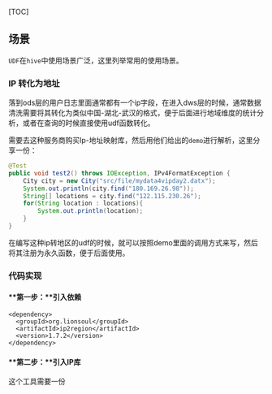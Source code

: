 [TOC]

## 场景

`UDF`在`hive`中使用场景广泛，这里列举常用的使用场景。

### IP 转化为地址

落到ods层的用户日志里面通常都有一个ip字段，在进入dws层的时候，通常数据清洗需要将其转化为类似中国-湖北-武汉的格式，便于后面进行地域维度的统计分析，或者在查询的时候直接使用udf函数转化。

需要去这种服务商购买Ip-地址映射库，然后用他们给出的`demo`进行解析，这里分享一份：

```java
@Test
public void test2() throws IOException, IPv4FormatException {
    City city = new City("src/file/mydata4vipday2.datx");
    System.out.println(city.find("180.169.26.98"));
    String[] locations = city.find("122.115.230.26");
    for(String location : locations){
        System.out.println(location);
    }
}
```

在编写这种ip转地区的udf的时候，就可以按照demo里面的调用方式来写，然后将其注册为永久函数，便于后面使用。



### 代码实现



#### **第一步：**引入依赖

```
<dependency>
  <groupId>org.lionsoul</groupId>
  <artifactId>ip2region</artifactId>
  <version>1.7.2</version>
</dependency>
```



#### **第二步：**引入IP库

这个工具需要一份